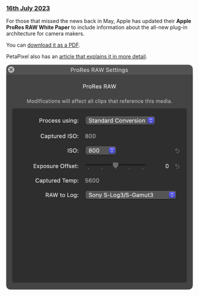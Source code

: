 ### [16th July 2023](/news/20230716)

For those that missed the news back in May, Apple has updated their **Apple ProRes RAW White Paper** to include information about the all-new plug-in architecture for camera makers.

You can [download it as a PDF](https://www.apple.com/final-cut-pro/docs/Apple_ProRes_RAW.pdf).

PetaPixel also has an [article that explains it in more detail](https://petapixel.com/2023/05/31/apples-new-prores-raw-plug-ins-let-camera-makers-specify-processing/).

![](/static/prores-raw.png)